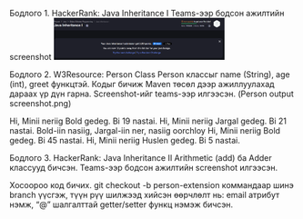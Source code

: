 Бодлого 1. HackerRank: Java Inheritance I 
Teams-ээр бодсон ажилтийн screenshot 
<img src="/images/Screenshot 2025-06-02 120116.png" alt="Java Inheritance I success" width="300">

Бодлого 2. W3Resource: Person Class
Person классыг name (String), age (int), greet функцтэй. Кодыг бичиж Maven төсөл дээр ажиллуулахад дараах үр дүн гарна.
Screenshot-ийг teams-ээр илгээсэн. (Person output screenshot.png)

Hi, Minii neriig Bold gedeg. Bi 19 nastai.
Hi, Minii neriig Jargal gedeg. Bi 21 nastai.
Bold-iin nasiig, Jargal-iin ner, nasiig oorchloy
Hi, Minii neriig Bold gedeg. Bi 45 nastai.
Hi, Minii neriig Huslen gedeg. Bi 5 nastai.

Бодлого 3. HackerRank: Java Inheritance II
Arithmetic (add) ба Adder классууд бичсэн.
Teams-ээр бодсон ажилтийн screenshot илгээсэн.

Хосоороо код бичих.
git checkout -b person-extension коммандаар шинэ branch үүсгэж, түүн рүү шилжээд 
хийсэн өөрчлөлт нь: 
    email атрибут нэмж, “@” шалгалттай getter/setter функц нэмэж бичсэн.